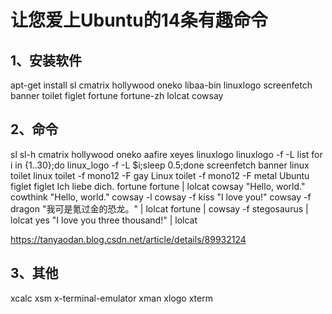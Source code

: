 # 让您爱上Ubuntu的14条有趣命令

## 1、安装软件
apt-get install sl cmatrix hollywood oneko libaa-bin linuxlogo screenfetch banner toilet figlet fortune fortune-zh lolcat cowsay

## 2、命令
sl
sl-h
cmatrix
hollywood
oneko
aafire
xeyes
linuxlogo
linuxlogo -f -L list
for i in {1..30};do linux_logo -f -L $i;sleep 0.5;done
screenfetch
banner linux 
toilet linux
toilet -f mono12 -F gay Linux
toilet -f mono12 -F metal Ubuntu
figlet
figlet Ich liebe dich.
fortune
fortune | lolcat
cowsay "Hello, world."
cowthink "Hello, world."
cowsay -l
cowsay -f kiss "I love you!"
cowsay -f dragon "我可是氪过金的恐龙。" | lolcat
fortune | cowsay -f stegosaurus | lolcat
yes "I love you three thousand!" | lolcat




https://tanyaodan.blog.csdn.net/article/details/89932124

## 3、其他
xcalc
xsm
x-terminal-emulator
xman
xlogo
xterm
 